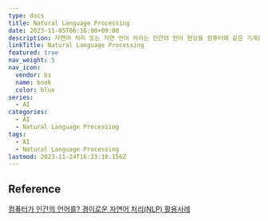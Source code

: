 ```yaml
---
type: docs
title: Natural Language Processing
date: 2023-11-05T06:16:00+09:00
description: 자연어 처리 또는 자연 언어 처리는 인간의 언어 현상을 컴퓨터와 같은 기계를 이용해서 묘사할 수 있도록 연구하고 이를 구현하는 인공지능의 주요 분야 중 하나
linkTitle: Natural Language Processing
featured: true
nav_weight: 5
nav_icon:
  vendor: bs
  name: book
  color: blue
series:
  - AI
categories:
  - AI
  - Natural Language Processing
tags:
  - AI
  - Natural Language Processing
lastmod: 2023-11-24T16:23:10.156Z
---
```


## Reference

[컴퓨터가 인간의 언어를? 경이로운 자연어 처리(NLP) 활용사례](https://yozm.wishket.com/magazine/detail/239/)

